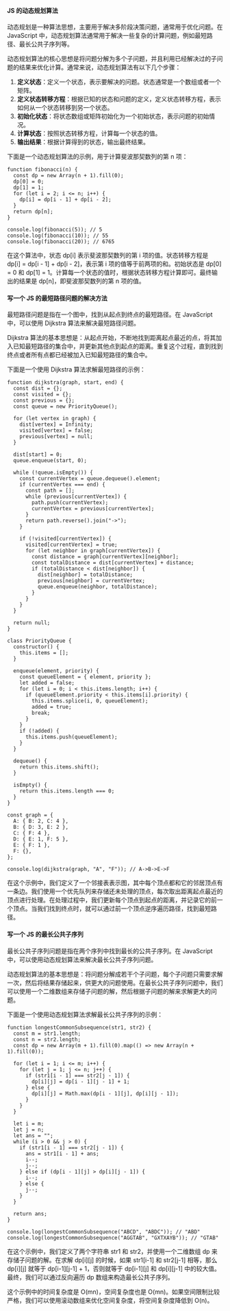 <!--
 * @Author: Shu Binqi
 * @Date: 2023-03-19 14:36:29
 * @LastEditors: Shu Binqi
 * @LastEditTime: 2023-04-10 21:49:41
 * @Description: 动态规划算法
 * @Version: 1.0.0
 * @FilePath: \interviewQuestionsc:\Git\interviewQuestions\前端基础\数据结构与算法\算法\动态规划算法.md
-->

#### JS 的动态规划算法

动态规划是一种算法思想，主要用于解决多阶段决策问题，通常用于优化问题。在 JavaScript 中，动态规划算法通常用于解决一些复杂的计算问题，例如最短路径、最长公共子序列等。

动态规划算法的核心思想是将问题分解为多个子问题，并且利用已经解决过的子问题的结果来优化计算。通常来说，动态规划算法有以下几个步骤：

1. **定义状态**：定义一个状态，表示要解决的问题。状态通常是一个数组或者一个矩阵。
1. **定义状态转移方程**：根据已知的状态和问题的定义，定义状态转移方程，表示如何从一个状态转移到另一个状态。
1. **初始化状态**：将状态数组或矩阵初始化为一个初始状态，表示问题的初始情况。
1. **计算状态**：按照状态转移方程，计算每一个状态的值。
1. **输出结果**：根据计算得到的状态，输出最终结果。

下面是一个动态规划算法的示例，用于计算斐波那契数列的第 n 项：

```
function fibonacci(n) {
  const dp = new Array(n + 1).fill(0);
  dp[0] = 0;
  dp[1] = 1;
  for (let i = 2; i <= n; i++) {
    dp[i] = dp[i - 1] + dp[i - 2];
  }
  return dp[n];
}

console.log(fibonacci(5)); // 5
console.log(fibonacci(10)); // 55
console.log(fibonacci(20)); // 6765
```

在这个算法中，状态 dp[i] 表示斐波那契数列的第 i 项的值。状态转移方程是 dp[i] = dp[i - 1] + dp[i - 2]，表示第 i 项的值等于前两项的和。初始状态是 dp[0] = 0 和 dp[1] = 1。计算每一个状态的值时，根据状态转移方程计算即可。最终输出的结果是 dp[n]，即斐波那契数列的第 n 项的值。

#### 写一个 JS 的最短路径问题的解决方法

最短路径问题是指在一个图中，找到从起点到终点的最短路径。在 JavaScript 中，可以使用 Dijkstra 算法来解决最短路径问题。

Dijkstra 算法的基本思想是：从起点开始，不断地找到距离起点最近的点，将其加入已知最短路径的集合中，并更新其他点到起点的距离。重复这个过程，直到找到终点或者所有点都已经被加入已知最短路径的集合中。

下面是一个使用 Dijkstra 算法求解最短路径的示例：

```
function dijkstra(graph, start, end) {
  const dist = {};
  const visited = {};
  const previous = {};
  const queue = new PriorityQueue();

  for (let vertex in graph) {
    dist[vertex] = Infinity;
    visited[vertex] = false;
    previous[vertex] = null;
  }

  dist[start] = 0;
  queue.enqueue(start, 0);

  while (!queue.isEmpty()) {
    const currentVertex = queue.dequeue().element;
    if (currentVertex === end) {
      const path = [];
      while (previous[currentVertex]) {
        path.push(currentVertex);
        currentVertex = previous[currentVertex];
      }
      return path.reverse().join("->");
    }

    if (!visited[currentVertex]) {
      visited[currentVertex] = true;
      for (let neighbor in graph[currentVertex]) {
        const distance = graph[currentVertex][neighbor];
        const totalDistance = dist[currentVertex] + distance;
        if (totalDistance < dist[neighbor]) {
          dist[neighbor] = totalDistance;
          previous[neighbor] = currentVertex;
          queue.enqueue(neighbor, totalDistance);
        }
      }
    }
  }

  return null;
}

class PriorityQueue {
  constructor() {
    this.items = [];
  }

  enqueue(element, priority) {
    const queueElement = { element, priority };
    let added = false;
    for (let i = 0; i < this.items.length; i++) {
      if (queueElement.priority < this.items[i].priority) {
        this.items.splice(i, 0, queueElement);
        added = true;
        break;
      }
    }
    if (!added) {
      this.items.push(queueElement);
    }
  }

  dequeue() {
    return this.items.shift();
  }

  isEmpty() {
    return this.items.length === 0;
  }
}

const graph = {
  A: { B: 2, C: 4 },
  B: { D: 3, E: 2 },
  C: { F: 4 },
  D: { E: 1, F: 5 },
  E: { F: 1 },
  F: {},
};

console.log(dijkstra(graph, "A", "F")); // A->B->E->F
```

在这个示例中，我们定义了一个邻接表表示图，其中每个顶点都和它的邻居顶点有一条边。我们使用一个优先队列来存储还未处理的顶点，每次取出距离起点最近的顶点进行处理。在处理过程中，我们更新每个顶点到起点的距离，并记录它的前一个顶点。当我们找到终点时，就可以通过前一个顶点逆序遍历路径，找到最短路径。

#### 写一个 JS 的最长公共子序列

最长公共子序列问题是指在两个序列中找到最长的公共子序列。在 JavaScript 中，可以使用动态规划算法来解决最长公共子序列问题。

动态规划算法的基本思想是：将问题分解成若干个子问题，每个子问题只需要求解一次，然后将结果存储起来，供更大的问题使用。在最长公共子序列问题中，我们可以使用一个二维数组来存储子问题的解，然后根据子问题的解来求解更大的问题。

下面是一个使用动态规划算法求解最长公共子序列的示例：

```
function longestCommonSubsequence(str1, str2) {
  const m = str1.length;
  const n = str2.length;
  const dp = new Array(m + 1).fill(0).map(() => new Array(n + 1).fill(0));

  for (let i = 1; i <= m; i++) {
    for (let j = 1; j <= n; j++) {
      if (str1[i - 1] === str2[j - 1]) {
        dp[i][j] = dp[i - 1][j - 1] + 1;
      } else {
        dp[i][j] = Math.max(dp[i - 1][j], dp[i][j - 1]);
      }
    }
  }

  let i = m;
  let j = n;
  let ans = "";
  while (i > 0 && j > 0) {
    if (str1[i - 1] === str2[j - 1]) {
      ans = str1[i - 1] + ans;
      i--;
      j--;
    } else if (dp[i - 1][j] > dp[i][j - 1]) {
      i--;
    } else {
      j--;
    }
  }

  return ans;
}

console.log(longestCommonSubsequence("ABCD", "ABDC")); // "ABD"
console.log(longestCommonSubsequence("AGGTAB", "GXTXAYB")); // "GTAB"
```

在这个示例中，我们定义了两个字符串 str1 和 str2，并使用一个二维数组 dp 来存储子问题的解。在求解 dp[i][j] 的时候，如果 str1[i-1] 和 str2[j-1] 相等，那么 dp[i][j] 就等于 dp[i-1][j-1] + 1，否则就等于 dp[i-1][j] 和 dp[i][j-1] 中的较大值。最终，我们可以通过反向遍历 dp 数组来构造最长公共子序列。

这个示例中的时间复杂度是 O(mn)，空间复杂度也是 O(mn)。如果空间限制比较严格，我们可以使用滚动数组来优化空间复杂度，将空间复杂度降低到 O(n)。
